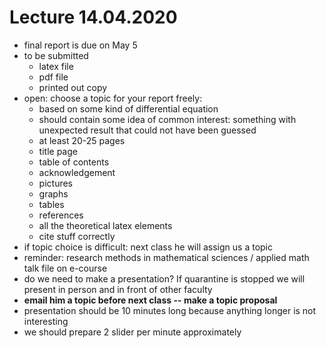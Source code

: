 # Lecture 14.04.2020

- final report is due on May 5
- to be submitted 
    - latex file
    - pdf file
    - printed out copy
- open: choose a topic for your report freely:
    - based on some kind of differential equation
    - should contain some idea of common interest: something with
    unexpected result that could not have been guessed
    - at least 20-25 pages
    - title page
    - table of contents
    - acknowledgement
    - pictures
    - graphs
    - tables
    - references
    - all the theoretical latex elements
    - cite stuff correctly
- if topic choice is difficult: next class he will assign us a topic
- reminder: research methods in mathematical sciences / applied math talk file 
on e-course
- do we need to make a presentation? If quarantine is stopped we will present
in person and in front of other faculty
- __email him a topic before next class -- make a topic proposal__
- presentation should be 10 minutes long because anything longer is not
interesting
- we should prepare 2 slider per minute approximately
